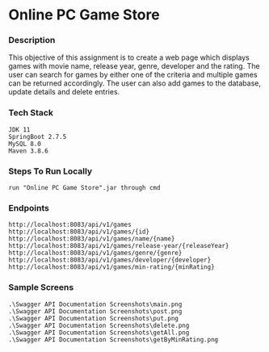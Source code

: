 # Online PC Game Store
### Description
This objective of this assignment is to create a web page which displays games with movie name, release year, genre, developer and the rating. The user can search for games by either one of the criteria and multiple games can be returned accordingly. The user can also add games to the database, update details and delete entries.
### Tech Stack
	JDK 11
	SpringBoot 2.7.5
	MySQL 8.0
	Maven 3.8.6
### Steps To Run Locally
	run "Online PC Game Store".jar through cmd
### Endpoints
	http://localhost:8083/api/v1/games
	http://localhost:8083/api/v1/games/{id}
	http://localhost:8083/api/v1/games/name/{name}
	http://localhost:8083/api/v1/games/release-year/{releaseYear}
	http://localhost:8083/api/v1/games/genre/{genre}
	http://localhost:8083/api/v1/games/developer/{developer}
	http://localhost:8083/api/v1/games/min-rating/{minRating}
### Sample Screens
	.\Swagger API Documentation Screenshots\main.png
	.\Swagger API Documentation Screenshots\post.png
	.\Swagger API Documentation Screenshots\put.png
	.\Swagger API Documentation Screenshots\delete.png
	.\Swagger API Documentation Screenshots\getAll.png
	.\Swagger API Documentation Screenshots\getByMinRating.png